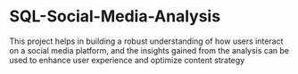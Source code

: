 # SQL-Social-Media-Analysis
This project helps in building a robust understanding of how users interact on a social media platform, and the insights gained from the analysis can be used to enhance user experience and optimize content strategy
